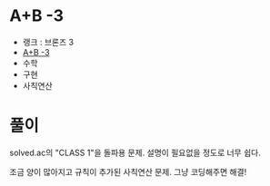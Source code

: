 # A+B -3

- 랭크 : 브론즈 3
- [A+B -3](https://www.acmicpc.net/problem/10950)
- 수학
- 구현
- 사칙연산

# 풀이

solved.ac의 "CLASS 1"을 돌파용 문제. 설명이 필요없을 정도로 너무 쉽다.

조금 양이 많아지고 규칙이 추가된 사칙연산 문제. 그냥 코딩해주면 해결!